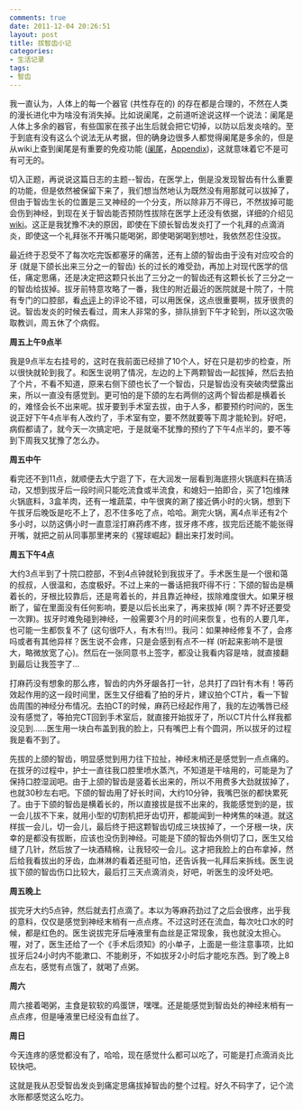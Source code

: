 ```yaml
---
comments: true
date: 2011-12-04 20:26:51
layout: post
title: 拔智齿小记
categories:
- 生活记录
tags:
- 智齿
---
```


我一直认为，人体上的每一个器官 (共性存在的) 的存在都是合理的，不然在人类的漫长进化中为啥没有消失掉。比如说阑尾，之前道听途说这样一个说法：阑尾是人体上多余的器官，有些国家在孩子出生后就会把它切掉，以防以后发炎啥的。至于到底有没有这么个说法无从考据，但的确身边很多人都觉得阑尾是多余的，但是从wiki上查到阑尾是有重要的免疫功能 ([阑尾](http://zh.wikipedia.org/wiki/%E9%98%91%E5%B0%BE)，[Appendix](http://en.wikipedia.org/wiki/Vermiform_appendix))，这就意味着它不是可有可无的。
<!-- more -->
切入正题，再说说这篇日志的主题--智齿，在医学上，倒是没发现智齿有什么重要的功能，但是依然被保留下来了，我们想当然地认为既然没有用那就可以拔掉了，但由于智齿生长的位置是三叉神经的一个分支，所以除非万不得已，不然拔掉可能会伤到神经，到现在关于智齿能否预防性拔除在医学上还没有依据，详细的介绍见[wiki](http://zh.wikipedia.org/wiki/%E6%99%BA%E9%BD%BF)。这正是我犹豫不决的原因，即使在下颌长智齿发炎打了一个礼拜的点滴消炎，即使这一个礼拜张不开嘴只能喝粥，即使喝粥喝到想吐，我依然忍住没拔。

最近终于忍受不了每次吃完饭都塞牙的痛苦，还有上颌的智齿由于没有对应咬合的牙 (就是下颌长出来三分之一的智齿) 长的过长的难受劲，再加上对现代医学的信任，痛定思痛，还是决定把这颗只长出了三分之一的智齿还有这颗长长了三分之一的智齿给拔掉。拔牙前特意攻略了一番，我住的附近最近的医院就是十院了，十院有专门的口腔部，看[点评](http://www.dianping.com/shop/2118475)上的评论不错，可以用医保，这点很重要啊，拔牙很贵的说。智齿发炎的时候去看过，周末人非常的多，排队排到下午才轮到，所以这次吸取教训，周五休了个病假。

**周五上午9点半**

我是9点半左右挂号的，这时在我前面已经排了10个人，好在只是初步的检查，所以很快就轮到我了。和医生说明了情况，左边的上下两颗智齿一起拔掉，然后去拍了个片，不看不知道，原来右侧下颌也长了一个智齿，只是智齿没有突破肉壁露出来，所以一直没有感觉到。更可怕的是下颌的左右两侧的这两个智齿都是横着长的，难怪会长不出来呢。拔牙要到手术室去拔，由于人多，都要预约时间的，医生说正好下午4点半有人改约了，手术室有空，要不然就要等下周才能轮到。好吧，病假都请了，就今天一次搞定吧，于是就毫不犹豫的预约了下午4点半的，要不等到下周我又犹豫了怎么办。

**周五中午**

看完还不到11点，就顺便去大宁逛了下，在大润发一层看到海底捞火锅底料在搞活动，又想到拔牙后一段时间只能吃流食或半流食，和媳妇一拍即合，买了1包维辣火锅底料，3盒羊肉，还有一堆蔬菜，中午很爽的涮了接近俩小时的火锅，想到下午拔牙后晚饭是吃不上了，忍不住多吃了点，哈哈。涮完火锅，离4点半还有2个多小时，以防这俩小时一直意淫打麻药疼不疼，拔牙疼不疼，拔完后还能不能张得开嘴，就把之前从同事那里拷来的《猩球崛起》翻出来打发时间。

**周五下午4点**

大约3点半到了十院口腔部，不到4点钟就轮到我拔牙了。手术医生是一个很和蔼的叔叔，人很温和，态度极好。不过上来的一番话把我吓得不行：下颌的智齿是横着长的，牙根比较靠后，还是弯着长的，并且靠近神经，拔除难度很大。如果牙根断了，留在里面没有任何影响，要是以后长出来了，再来拔掉 (啊？弄不好还要受一次罪)。拔牙时难免碰到神经，一般需要3个月的时间来恢复，也有的人要几年，也可能一生都恢复不了 (这句很吓人，有木有!!!)。我问：如果神经修复不了，会疼吗或者有其他异样？医生说不会疼，只是会感到有点不一样 (听起来影响不是很大，略微放宽了心)。然后在一张同意书上签字，都没让我看内容是啥，就直接翻到最后让我签字了...

打麻药没有想象的那么疼，智齿的内外牙龈各打一针，总共打了四针有木有！等药效起作用的这一段时间里，医生又仔细看了拍的牙片，建议拍个CT片，看一下智齿周围的神经分布情况。去拍CT的时候，麻药已经起作用了，我的左边嘴唇已经没有感觉了，等拍完CT回到手术室后，就直接开始拔牙了，所以CT片什么样我都没见到......医生用一块白布盖到我的脸上，只有嘴巴上有个圆洞，所以拔牙的过程我是看不到了。

先拔的上颌的智齿，明显感觉到用力往下拉扯，神经末梢还是感觉到一点点痛的。在拔牙的过程中，护士一直往我口腔里喷水蒸汽，不知道是干啥用的，可能是为了保持口腔湿润吧。由于上颌的智齿是竖着长出来的，所以不用费多大劲就拔掉了，也就30秒左右吧。下颌的智齿用了好长时间，大约10分钟，我嘴巴张的都快累死了。由于下颌的智齿是横着长的，所以直接拔是拔不出来的，我能感觉到的是，拔一会儿拔不下来，就用小型的切割机把牙齿切开，都能闻到一种烤焦的味道。就这样拔一会儿，切一会儿，最后终于把这颗智齿切成三块拔掉了，一个牙根一块，庆幸的是都没有拔断，应该也没伤到神经。可能是下颌的智齿外侧切了口，医生又给缝了几针，然后放了一块酒精棉，让我轻咬一会儿。这才把我脸上的白布拿掉，然后给我看拔出的牙齿，血淋淋的看着还挺可怕，还告诉我一礼拜后来拆线。医生说拔下颌的智齿伤口比较大，最后打三天点滴消炎，好吧，听医生的没坏处吧。

**周五晚上**

拔完牙大约5点钟，然后就去打点滴了。本以为等麻药劲过了之后会很疼，出乎我的意料，仅仅是感觉到神经末梢有一点点疼。不过这时还在流血，每次吐口水的时候，都是红色的。医生说拔完牙后唾液里有血丝是正常现象，我也就没太担心。喔，对了，医生还给了一个《手术后须知》的小单子，上面是一些注意事项，比如拔牙后24小时内不能漱口、不能刷牙，不如拔牙2小时后才能吃东西。到了晚上8点左右，感觉有点饿了，就喝了点粥。

**周六**

周六接着喝粥，主食是软软的鸡蛋饼，嘿嘿。还是能感觉到智齿处的神经末梢有一点点疼，但是唾液里已经没有血丝了。

**周日**

今天连疼的感觉都没有了，哈哈，现在感觉什么都可以吃了，可能是打点滴消炎比较快吧。

这就是我从忍受智齿发炎到痛定思痛拔掉智齿的整个过程。好久不码字了，记个流水账都感觉这么吃力。
